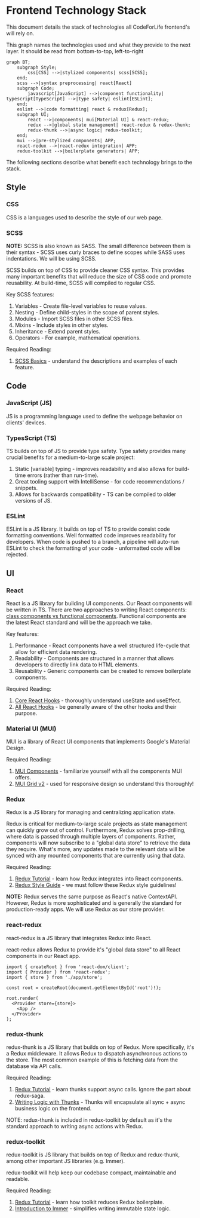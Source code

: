 # Frontend Technology Stack

This document details the stack of technologies all CodeForLife frontend's will rely on.

This graph names the technologies used and what they provide to the next layer. It should be read from bottom-to-top, left-to-right

```mermaid
graph BT;
    subgraph Style;
        css[CSS] -->|stylized components| scss[SCSS];
    end;
    scss -->|syntax preprocessing| react[React]
    subgraph Code;
        javascript[JavaScript] -->|component functionality| typescript[TypeScript] -->|type safety| eslint[ESLint];
    end;
    eslint -->|code formatting| react & redux[Redux];
    subgraph UI;
        react -->|components| mui[Material UI] & react-redux;
        redux -->|global state management| react-redux & redux-thunk;
        redux-thunk -->|async logic| redux-toolkit;
    end;
    mui -->|pre-stylized components| APP;
    react-redux -->|react-redux integration| APP;
    redux-toolkit -->|boilerplate generators| APP;
```

The following sections describe what benefit each technology brings to the stack.

## Style

### CSS

CSS is a languages used to describe the style of our web page.

### SCSS

**NOTE:** SCSS is also known as SASS. The small difference between them is their syntax - SCSS uses curly braces to define scopes while SASS uses indentations. We will be using SCSS.

SCSS builds on top of CSS to provide cleaner CSS syntax. This provides many important benefits that will reduce the size of CSS code and promote reusability. At build-time, SCSS will compiled to regular CSS.

Key SCSS features:

1. Variables - Create file-level variables to reuse values.
1. Nesting - Define child-styles in the scope of parent styles.
1. Modules - Import SCSS files in other SCSS files.
1. Mixins - Include styles in other styles.
1. Inheritance - Extend parent styles.
1. Operators - For example, mathematical operations.

Required Reading:

1. [SCSS Basics](https://sass-lang.com/guide) - understand the descriptions and examples of each feature.

## Code

### JavaScript (JS)

JS is a programming language used to define the webpage behavior on clients' devices.

### TypesScript (TS)

TS builds on top of JS to provide type safety. Type safety provides many crucial benefits for a medium-to-large scale project:

1. Static [variable] typing - improves readability and also allows for build-time errors (rather than run-time).
1. Great tooling support with IntelliSense - for code recommendations / snippets.
1. Allows for backwards compatibility - TS can be compiled to older versions of JS.

### ESLint

ESLint is a JS library. It builds on top of TS to provide consist code formatting conventions. Well formatted code improves readability for developers. When code is pushed to a branch, a pipeline will auto-run ESLint to check the formatting of your code - unformatted code will be rejected.

## UI

### React

React is a JS library for building UI components. Our React components will be written in TS. There are two approaches to writing React components: [class components vs functional components](https://reactjs.org/docs/components-and-props.html#function-and-class-components). Functional components are the latest React standard and will be the approach we take.

Key features:

1. Performance - React components have a well structured life-cycle that allow for efficient data rendering. 
1. Readability - Components are structured in a manner that allows developers to directly link data to HTML elements.  
1. Reusability - Generic components can be created to remove boilerplate components.

Required Reading:

1. [Core React Hooks](https://www.valentinog.com/blog/hooks/) - thoroughly understand useState and useEffect. 
1. [All React Hooks](https://reactjs.org/docs/hooks-reference.html) - be generally aware of the other hooks and their purpose. 

### Material UI (MUI)

MUI is a library of React UI components that implements Google's Material Design.

Required Reading:

1. [MUI Components](https://mui.com/material-ui/react-autocomplete/) - familiarize yourself with all the components MUI offers.
1. [MUI Grid v2](https://mui.com/material-ui/react-grid2/) - used for responsive design so understand this thoroughly!

### Redux

Redux is a JS library for managing and centralizing application state.

Redux is critical for medium-to-large scale projects as state management can quickly grow out of control. Furthermore, Redux solves prop-drilling, where data is passed through multiple layers of components. Rather, components will now subscribe to a "global data store" to retrieve the data they require. What's more, any updates made to the relevant data will be synced with any mounted components that are currently using that data.

Required Reading:

1. [Redux Tutorial](https://www.valentinog.com/blog/redux/) - learn how Redux integrates into React components.
1. [Redux Style Guide](https://redux.js.org/style-guide/) - we must follow these Redux style guidelines!

**NOTE:** Redux serves the same purpose as React's native ContextAPI. However, Redux is more sophisticated and is generally the standard for production-ready apps. We will use Redux as our store provider.

### react-redux

react-redux is a JS library that integrates Redux into React.

react-redux allows Redux to provide it's "global data store" to all React components in our React app.

```tsx
import { createRoot } from 'react-dom/client';
import { Provider } from 'react-redux';
import { store } from './app/store';

const root = createRoot(document.getElementById('root')!);

root.render(
  <Provider store={store}>
    <App />
  </Provider>
);
```

### redux-thunk

redux-thunk is a JS library that builds on top of Redux. More specifically, it's a Redux middleware. It allows Redux to dispatch asynchronous actions to the store. The most common example of this is fetching data from the database via API calls.

Required Reading:

1. [Redux Tutorial](https://www.valentinog.com/blog/redux/) - learn thunks support async calls. Ignore the part about redux-saga.
1. [Writing Logic with Thunks](https://redux.js.org/usage/writing-logic-thunks) - Thunks will encapsulate all sync + async business logic on the frontend.

NOTE: redux-thunk is included in redux-toolkit by default as it's the standard approach to writing async actions with Redux.

### redux-toolkit

redux-toolkit is JS library that builds on top of Redux and redux-thunk, among other important JS libraries (e.g. Immer).

redux-toolkit will help keep our codebase compact, maintainable and readable.

Required Reading:

1. [Redux Tutorial](https://www.valentinog.com/blog/redux/) - learn how toolkit reduces Redux boilerplate.
1. [Introduction to Immer](https://immerjs.github.io/immer/) - simplifies writing immutable state logic.
